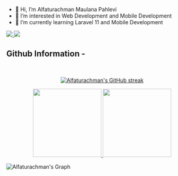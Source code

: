 - 👋 Hi, I’m Alfaturachman Maulana Pahlevi
- 👀 I’m interested in Web Development and Mobile Development
- 🌱 I’m currently learning Laravel 11 and Mobile Development

<p align="left">
 <a href="https://www.linkedin.com/in/alfaturachman-maulana-pahlevi-4981302b6/" target="_blank">
  <img src="https://img.shields.io/badge/LinkedIn-0077B5?style=for-the-badge&logo=linkedin&logoColor=white"/>
 </a>
 <a href="https://www.instagram.com/al.mavi" target="_blank">
  <img src="https://img.shields.io/badge/Instagram-fe4164?style=for-the-badge&logo=instagram&logoColor=white"/>
 </a> 
<br />

## Github Information -
<br/>

<p align="center">
  <a href="https://github.com/Alfaturachman">
    <img src="https://github-readme-streak-stats.herokuapp.com/?user=Alfaturachman&theme=radical&border=7F3FBF&background=0D1117" alt="Alfaturachman's GitHub streak"/>
  </a>
</p>

<p align="center">
<a href="https://github.com/Alfaturachman">
  <img height="180em" src="https://github-readme-stats-eight-theta.vercel.app/api?username=Alfaturachman&show_icons=true&theme=algolia&include_all_commits=true&count_private=true"/>
  <img height="180em" src="https://github-readme-stats-eight-theta.vercel.app/api/top-langs/?username=alfaturachman&layout=compact&langs_count=8&theme=algolia"/>
</a>
</p>

![Alfaturachman's Graph](https://github-readme-activity-graph.vercel.app/graph?username=Alfaturachman&custom_title=Alfaturachman's%20GitHub%20Activity%20Graph&bg_color=0D1117&color=7F3FBF&line=7F3FBF&point=7F3FBF&area_color=FFFFFF&title_color=FFFFFF&area=true)

<!---
Alfaturachman/Alfaturachman is a ✨ special ✨ repository because its `README.md` (this file) appears on your GitHub profile.
You can click the Preview link to take a look at your changes.
--->
